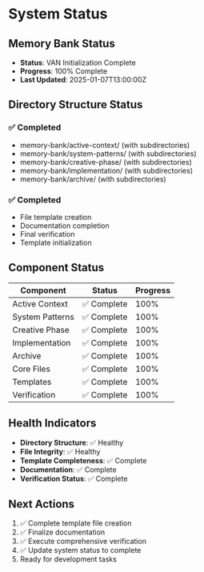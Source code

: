 # System Status

## Memory Bank Status
- **Status**: VAN Initialization Complete
- **Progress**: 100% Complete
- **Last Updated**: 2025-01-07T13:00:00Z

## Directory Structure Status
### ✅ Completed
- memory-bank/active-context/ (with subdirectories)
- memory-bank/system-patterns/ (with subdirectories)
- memory-bank/creative-phase/ (with subdirectories)
- memory-bank/implementation/ (with subdirectories)
- memory-bank/archive/ (with subdirectories)

### ✅ Completed
- File template creation
- Documentation completion
- Final verification
- Template initialization

## Component Status
| Component | Status | Progress |
|-----------|--------|----------|
| Active Context | ✅ Complete | 100% |
| System Patterns | ✅ Complete | 100% |
| Creative Phase | ✅ Complete | 100% |
| Implementation | ✅ Complete | 100% |
| Archive | ✅ Complete | 100% |
| Core Files | ✅ Complete | 100% |
| Templates | ✅ Complete | 100% |
| Verification | ✅ Complete | 100% |

## Health Indicators
- **Directory Structure**: ✅ Healthy
- **File Integrity**: ✅ Healthy
- **Template Completeness**: ✅ Complete
- **Documentation**: ✅ Complete
- **Verification Status**: ✅ Complete

## Next Actions
1. ✅ Complete template file creation
2. ✅ Finalize documentation
3. ✅ Execute comprehensive verification
4. ✅ Update system status to complete
5. Ready for development tasks